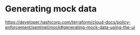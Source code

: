 # Generating mock data

https://developer.hashicorp.com/terraform/cloud-docs/policy-enforcement/sentinel/mock#generating-mock-data-using-the-ui